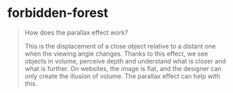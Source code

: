 # forbidden-forest
> [!NOTE]:dizzy:
>How does the parallax effect work?
> 
> This is the displacement of a close object relative to a distant one when the viewing angle changes. Thanks to this effect, we see objects in volume, perceive depth and understand what is closer and what is further. On websites, the image is flat, and the designer can only create the illusion of volume. The parallax effect can help with this.
